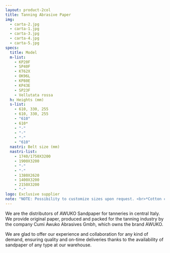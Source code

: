 ```yaml
---
layout: product-2col
title: Tanning Abrasive Paper
img:
  - carta-2.jpg
  - carta-1.jpg
  - carta-3.jpg
  - carta-4.jpg
  - carta-5.jpg
specs:
  title: Model
  m-list:
    - KP20F
    - SP40F
    - KT62X
    - OK96L
    - KP80E
    - KP43E
    - SP23F
    - Vellutata rossa
  h: Heights (mm)
  s-list:
    - 610, 330, 255
    - 610, 330, 255
    - "610"
    - 610*
    - "-"
    - "-"
    - "-"
    - "610"
  nastri: Belt size (mm)
  nastri-list:
    - 1740/1750X3200
    - 1900X3200
    - "-"
    - "-"
    - 1380X2620
    - 1400X3200
    - 2150X3200
    - "-"
logo: Exclusive supplier
note: "NOTE: Possibility to customize sizes upon request. <br>*Cotton canvas paper for leather polishing"
---
```


We are the distributors of AWUKO Sandpaper for tanneries in central Italy. We provide original paper, produced and packed for the tanning industry by the company Cumi Awuko Abrasives Gmbh, which owns the brand AWUKO.

We are glad to offer our experience and collaboration for any kind of demand, ensuring quality and on-time deliveries thanks to the availability of sandpaper of any type at our warehouse.
